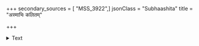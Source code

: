 +++
secondary_sources = [ "MSS_3922",]
jsonClass = "Subhaashita"
title = "अस्माभिः कलितम्"

+++

<details><summary>Text</summary>

अस्माभिः कलितं पुरा न भवती भुक्ता नृभिः कैरपि प्रौढा मानवशालिनीति चलितं चेतः सकामं त्वयि।  
धिक् त्वां संप्रति सद्भुजङ्गजनतासंश्लेषमातन्वती गम्या सर्वजनस्य वारवनितेवोत्क्षेपणीयासि नः॥
</details>
